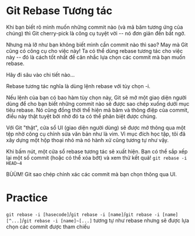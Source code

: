 # Git Rebase Tương tác
Khi bạn biết rõ mình muốn những commit nào (và mã băm tương ứng của chúng) thì Git cherry-pick là công cụ tuyệt vời -- nó đơn giản đến bất ngờ.

Nhưng mà lỡ như bạn không biết mình cần commit nào thì sao? May mà Git cũng có công cụ cho việc này! Ta có thể dùng rebase tương tác cho việc này -- đó là cách tốt nhất để cân nhắc lựa chọn các commit mà bạn muốn rebase.

Hãy đi sâu vào chi tiết nào...

Rebase tương tác nghĩa là dùng lệnh rebase với tùy chọn -i.

Nếu lệnh của bạn có bao hàm tùy chọn này, Git sẽ mở một giao diện người dùng để cho bạn biết những commit nào sẽ được sao chép xuống dưới mục tiêu rebase. Nó cũng đồng thời thể hiện mã băm và thông điệp của commit, điều này thật tuyệt bởi nhờ đó ta có thể phân biệt được chúng.

Với Git "thật", cửa sổ UI (giao diện người dùng) sẽ được mở thông qua một tệp nhờ công cụ chỉnh sửa văn bản như là vim. Vì mục đích học tập, tôi đã xây dựng một hộp thoại nhỏ mà nó hành xử cũng tương tự như vậy.

Khi bấm nút, một cửa sổ rebase tương tác sẽ xuất hiện. Bạn có thể sắp xếp lại một số commit (hoặc có thể xóa bớt) và xem thử kết quả! `git rebase -i HEAD~4`

BÙÙM! Git sao chép chính xác các commit mà bạn chọn thông qua UI.

# Practice

`git rebase -i [hasecode]`/`git rebase -i [name]`/`git rebase -i [name][^...]`/`git rebase -i [name]~[...]` tương tự như rebase nhưng sẽ được lựa chọn các commit được tham chiếu